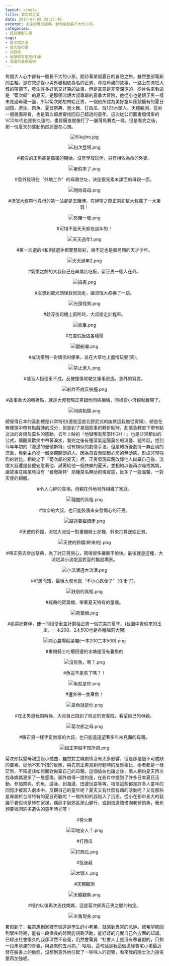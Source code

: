 ```yaml
---
layout: single
title: 菊次郎之夏
date: 2017-07-09 03:27:48
excerpt: 永遠的夏日經典，獻給每個長不大的小孩。
categories:
- 認真電影心得
tags:
- 菊次郎之夏
- 菊次郎の夏
- 北野武
- 地獄哪有那麼HIGH
- 海邊的曼徹斯特
---
```


每個大人心中都有一個長不大的小孩，期待著某個夏日的冒險之旅。雖然整部電影的主軸，是在敘述從小與外婆相依為名的正男，尋找母親的故事，一路上在流氓大叔的帶領下，發生許多好氣又好笑的故事，但是寓意是非常深遠的，從片名來看這是〝菊次郎〞的夏天，是那個流氓大叔專屬的夏季大冒險，他從小也是跟正男一樣未見過母親一面，所以菊次郎想帶給正男，一個他所認為美好童年應該擁有的夏日回憶，游泳、釣魚、夏日祭典、營火舞、打西瓜、玩123木頭人、天體觀測，從另一個層面來看，也是菊次郎想要找回自己錯過的童年。這次從公司圖書館借來的VCD年代也是夠久遠的，畫質簡直就像打了一層薄馬賽克一樣，但是看完之後，那一份夏天的感動仍然迴盪在心頭。

<p style="text-align:center"><img alt="Kikujiro.jpg" src="https://pic.pimg.tw/kwbuster/1499571074-1047931977.jpg?v=1499571077" title="Kikujiro.jpg"></p>


<p style="text-align:center"><img alt="初次登場.png" src="https://pic.pimg.tw/kwbuster/1498912640-1252325354_n.png?v=1499571077" title="初次登場.png"></p>

<p style="text-align: center;">#暑假的正男卻是孤獨的開始，沒有學校玩伴，只有相依為命的外婆。</p>

<p style="text-align:center"><img alt="暑假來了.png" src="https://pic.pimg.tw/kwbuster/1498912647-2281819612_n.png?v=1499571077" title="暑假來了.png"></p>

<p style="text-align: center;">#意外發現在〝外地工作〞的母親住址，決定要見素未謀面的母親一面。</p>

<p style="text-align:center"><img alt="開始尋母.png" src="https://pic.pimg.tw/kwbuster/1498912651-814777156_n.png?v=1499571077" title="開始尋母.png"></p>

<p style="text-align: center;">#流氓大叔帶他尋母的第一站卻是去賭博，在絕望之際正男卻幫大叔贏了一大筆錢！</p>

<p style="text-align:center"><img alt="怒賭一發.png" src="https://pic.pimg.tw/kwbuster/1498912641-1212256570_n.png?v=1499571077" title="怒賭一發.png"></p>

<p style="text-align: center;">#可惜不是天天都在過年的！</p>

<p style="text-align:center"><img alt="天天過年1.png" src="https://pic.pimg.tw/kwbuster/1498912625-2406308042_n.png?v=1499571076" title="天天過年1.png"></p>

<p style="text-align: center;">#第一次選的4和9號選手都雙雙掛彩，說不定也是個另類的天才少年。</p>

<p style="text-align:center"><img alt="天天過年2.png" src="https://pic.pimg.tw/kwbuster/1498912625-1788066279_n.png?v=1499571077" title="天天過年2.png"></p>

<p style="text-align: center;">#氣憤之餘的大叔自己在串燒店吃飯，留正男一個人在外。</p>

<p style="text-align:center"><img alt="搞丟.png" src="https://pic.pimg.tw/kwbuster/1498912652-2323263658_n.png?v=1499571077" title="搞丟.png"></p>

<p style="text-align: center;">#沒想到被光頭怪叔叔拐走，讓流氓大叔嚇了一跳。</p>

<p style="text-align:center"><img alt="光頭怪男.png" src="https://pic.pimg.tw/kwbuster/1498912635-3987378945_n.png?v=1499571077" title="光頭怪男.png"></p>

<p style="text-align: center;">#趁深夜司機上廁所時，大叔偷走計程車。</p>

<p style="text-align:center"><img alt="偷車.png" src="https://pic.pimg.tw/kwbuster/1498912640-3208472154_n.png?v=1499571077" title="偷車.png"></p>

<p style="text-align: center;">#在度假飯店各種鬧</p>

<p style="text-align:center"><img alt="翻船囉.png" src="https://pic.pimg.tw/kwbuster/1498912653-3489164407_n.png?v=1499571077" title="翻船囉.png"></p>

<p style="text-align: center;">#成功搭到一對情侶的便車，並在大草地上盡情玩耍(笑)。</p>

<p style="text-align:center"><img alt="禁止進入.png" src="https://pic.pimg.tw/kwbuster/1498912652-2489646835_n.png?v=1499571077" title="禁止進入.png"></p>

<p style="text-align: center;">#裝盲人搭便車不成，反被撞傷駕駛又肇事逃逸，意外的寫實。</p>

<p style="text-align:center"><img alt="敲詐不成反被撞.png" src="https://pic.pimg.tw/kwbuster/1498912652-1690960044_n.png?v=1499571077" title="敲詐不成反被撞.png"></p>

<p style="text-align: center;">#故事重大的轉折點，就是大叔發現正男跟他同病相憐，同樣從小母親就離開了。</p>

<p style="text-align:center"><img alt="同病相憐.png" src="https://pic.pimg.tw/kwbuster/1498912635-3272380141_n.png?v=1499571077" title="同病相憐.png"></p>


總覺得日本的喜劇總是非常特別(還是這是北野武式的幽默這我無從得知)，總是在無俚頭中帶有點戲謔的成分，但是到了某個故事的轉折點時，劇情急轉直下帶有點淡淡的哀傷及莫名的感動。去年上映的『地獄哪有那麼HIGH！』也是非常類似的公式，讓觀眾歡笑中帶著淚水，看完之後有種蕩氣迴腸莫名的溫馨。題外話，想到今年年初的『海邊的曼徹斯特』也有類似的劇情手法，但是轉折後劇情一無止境的沉重，看到主角從一個樂觀開朗的人，因為自責而關起心房的無助感，形成非常強烈的對比。相較之下『菊次郎的夏天』裡，正男發現母親改嫁他人拋棄自己後，流氓大叔還是裝傻安慰著他、試著給他一個快樂的夏天，並相約以後再次尋找媽媽，讓故事在結尾時沒有〝曼徹斯特〞那種莫名無助的現實感，反多了一股溫馨、一對天使的翅膀。


<p style="text-align: center;">#令人心碎的真相，母親在外地另外組織了家庭。</p>

<p style="text-align:center"><img alt="殘酷的真相.png" src="https://pic.pimg.tw/kwbuster/1498912646-2452006114_n.png?v=1499571077" title="殘酷的真相.png"></p>

<p style="text-align: center;">#無奈的大叔，也只能裝傻來安慰傷心的正男。</p>

<p style="text-align:center"><img alt="路還要繼續走.png" src="https://pic.pimg.tw/kwbuster/1498912652-190514369_n.png?v=1499571077" title="路還要繼續走.png"></p>

<p style="text-align: center;">#天使的鈴鐺，流氓大叔從一對重機騎士那裡，幹來打算送給正男。</p>

<p style="text-align:center"><img alt="天使的鈴鐺(幹來的).png" src="https://pic.pimg.tw/kwbuster/1498912624-3406481052_n.png?v=1499571077" title="天使的鈴鐺(幹來的).png"></p>

<p style="text-align: center;">#帶正男去參加祭典，為了討正男開心，鬧得很多攤販不愉快。最後就是這種，大流氓與小流氓面對面的尷尬場景。</p>

<p style="text-align:center"><img alt="小流氓遇大流氓.png" src="https://pic.pimg.tw/kwbuster/1498912624-835683742_n.png?v=1499571076" title="小流氓遇大流氓.png"></p>

<p style="text-align: center;">#可想而知，最後大叔也就〝不小心跌倒了〞(仆街了)。</p>

<p style="text-align:center"><img alt="跌倒的真相.png" src="https://pic.pimg.tw/kwbuster/1498912647-4032800349_n.png?v=1499571077" title="跌倒的真相.png"></p>

<p style="text-align: center;">#經典的荷葉帽，帶著夏天特有的童趣。</p>

<p style="text-align:center"><img alt="荷葉帽.png" src="https://pic.pimg.tw/kwbuster/1498912644-3213570753_n.png?v=1499571077" title="荷葉帽.png"></p>

<p style="text-align: center;">#偷菜好夥伴，便一同搭便車並計劃給正男一個完美的夏季。(截圖中賣偷來的玉米，一本200、2本500也是各種腦洞大開)</p>

<p style="text-align:center"><img alt="開心農場偷菜囉(一本200二本500).png" src="https://pic.pimg.tw/kwbuster/1498912648-819265374_n.png?v=1499571077" title="開心農場偷菜囉(一本200二本500).png"></p>

<p style="text-align: center;">#重機騎士吐槽田邊的水塘是沒有養魚的</p>

<p style="text-align:center"><img alt="沒有魚，嗎？.png" src="https://pic.pimg.tw/kwbuster/1498912640-3139096623_n.png?v=1499571077" title="沒有魚，嗎？.png"></p>

<p style="text-align: center;">#魚這不是來了嗎？！</p>

<p style="text-align:center"><img alt="魚就是你.png" src="https://pic.pimg.tw/kwbuster/1498912644-3623659906_n.png?v=1499571077" title="魚就是你.png"></p>

<p style="text-align: center;">#還外帶一隻章魚！</p>

<p style="text-align:center"><img alt="章魚就是你.png" src="https://pic.pimg.tw/kwbuster/1498912641-1341275832_n.png?v=1499571077" title="章魚就是你.png"></p>

<p style="text-align: center;">#在正男遊玩的時候，大叔自己跑到了附近的安養院，看望自己的母親。</p>

<p style="text-align:center"><img alt="菊次郎之母.png" src="https://pic.pimg.tw/kwbuster/1498912646-1079857543_n.png?v=1499571077" title="菊次郎之母.png"></p>

<p style="text-align: center;">#跟正男一樣手足無措的大叔，也只能遠遠望著多年未見面的母親。</p>

<p style="text-align:center"><img alt="如正男般不知所措.png" src="https://pic.pimg.tw/kwbuster/1498912639-2574081308_n.png?v=1499571077" title="如正男般不知所措.png"></p>


菊次郎探望母親這段小插曲，雖然對主線劇情沒有太多影響，但是卻是個不可或缺的要素。從他不知所措的反應，與先前正男見到母輕時的反應相比，兩者都是一樣茫然、不知道該如何面對拋棄自己的母親。這個插曲也讓之後，兩人相約夏天再次找尋媽媽更多了一層感傷。額外值得一提的是，在影片中提到了許多日本夏日活動，參加祭典、釣魚、游泳、到海邊、田邊玩耍等等，相信這些都是許多人童年的回憶才被寫入劇本中。反觀自己的童年呢？夏天又有什麼有趣的活動呢？又有那些是專屬於台灣特有的夏日奇觀呢？一無所知的我陷入了沉思，從小在都市長大的我幾乎暑假也是待在家裡，偶而才到郊區爬山健行、或到海邊陪怪咖老爸釣魚，我也想要找回許多遺失的童年時光呀！


<p style="text-align: center;">#營火舞</p>

<p style="text-align:center"><img alt="印地安人？.png" src="https://pic.pimg.tw/kwbuster/1498912635-2327651402_n.png?v=1499571077" title="印地安人？.png"></p>

<p style="text-align: center;">#打西瓜</p>

<p style="text-align:center"><img alt="打西瓜.png" src="https://pic.pimg.tw/kwbuster/1498912635-1229161943_n.png?v=1499571077" title="打西瓜.png"></p>

<p style="text-align: center;">#捉迷藏</p>

<p style="text-align:center"><img alt="木頭人.png" src="https://pic.pimg.tw/kwbuster/1498912635-2500564240_n.png?v=1499571077" title="木頭人.png"></p>

<p style="text-align: center;">#天體觀測</p>

<p style="text-align:center"><img alt="天體觀察.png" src="https://pic.pimg.tw/kwbuster/1498912625-2813983374_n.png?v=1499571077" title="天體觀察.png"></p>

<p style="text-align: center;">#相約以後再次去找媽媽，這是菊次郎與正男之間的約定。</p>

<p style="text-align:center"><img alt="主角現身.png" src="https://pic.pimg.tw/kwbuster/1498912634-4117188248_n.png?v=1499571077" title="主角現身.png"></p>

暑假到了，每當想到家裡有個還是學生的小老弟，就感到異常的忌妒。總希望能回到學生時期，能有一段很長的時間能規劃活動，能好好的充實自己各方面的知識。已經出社會很久的我卻渾然不自覺，仍然會驚覺〝社會人士是沒有寒暑假的，只剩一段未填滿的青春，與遲來的五月病。〞哈哈，這句話是我這個邊緣魯宅小弟最近發在臉書上的動態，沒想到意外地引起了一咪咪人的迴響，看來我的隱士功力還需要再加強呢。
